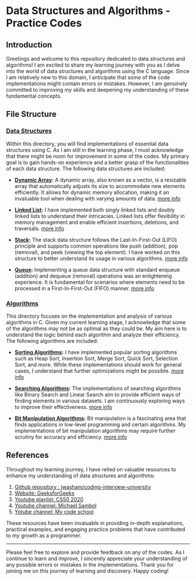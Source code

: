 # Data Structures and Algorithms - Practice Codes

## Introduction

Greetings and welcome to this repository dedicated to data structures and algorithms! I am excited to share my learning journey with you as I delve into the world of data structures and algorithms using the C language. Since I am relatively new to this domain, I anticipate that some of the code implementations might contain errors or mistakes. However, I am genuinely committed to improving my skills and deepening my understanding of these fundamental concepts.

## File Structure

### [Data Structures]()

Within this directory, you will find implementations of essential data structures using C. As I am still in the learning phase, I must acknowledge that there might be room for improvement in some of the codes. My primary goal is to gain hands-on experience and a better grasp of the functionalities of each data structure. The following data structures are included:

- **[Dynamic Array]():** A dynamic array, also known as a vector, is a resizable array that automatically adjusts its size to accommodate new elements efficiently. It allows for dynamic memory allocation, making it an invaluable tool when dealing with varying amounts of data. [more info](https://en.wikipedia.org/wiki/Dynamic_array)

- **[Linked List]():** I have implemented both singly linked lists and doubly linked lists to understand their intricacies. Linked lists offer flexibility in memory management and enable efficient insertions, deletions, and traversals. [more info](https://en.wikipedia.org/wiki/Linked_list)

- **[Stack]():** The stack data structure follows the Last-In-First-Out (LIFO) principle and supports common operations like push (addition), pop (removal), and peek (viewing the top element). I have worked on this structure to better understand its usage in various algorithms. [more info](https://en.wikipedia.org/wiki/Stack_(abstract_data_type))

- **[Queue]():** Implementing a queue data structure with standard enqueue (addition) and dequeue (removal) operations was an enlightening experience. It is fundamental for scenarios where elements need to be processed in a First-In-First-Out (FIFO) manner. [more info](https://en.wikipedia.org/wiki/Queue_(abstract_data_type))

### [Algorithms]()

This directory focuses on the implementation and analysis of various algorithms in C. Given my current learning stage, I acknowledge that some of the algorithms may not be as optimal as they could be. My aim here is to understand the logic behind each algorithm and analyze their efficiency. The following algorithms are included:

- **[Sorting Algorithms]():** I have implemented popular sorting algorithms such as Heap Sort, Insertion Sort, Merge Sort, Quick Sort, Selection Sort, and more. While these implementations should work for general cases, I understand that further optimizations might be possible. [more info](https://en.wikipedia.org/wiki/Sorting_algorithm)

- **[Searching Algorithms]():** The implementations of searching algorithms like Binary Search and Linear Search aim to provide efficient ways of finding elements in various datasets. I am continuously exploring ways to improve their effectiveness. [more info](https://en.wikipedia.org/wiki/Search_algorithm)

- **[Bit Manipulation Algorithms]():** Bit manipulation is a fascinating area that finds applications in low-level programming and certain algorithms. My implementations of bit manipulation algorithms may require further scrutiny for accuracy and efficiency. [more info](https://en.wikipedia.org/wiki/Bit_manipulation)

## References

Throughout my learning journey, I have relied on valuable resources to enhance my understanding of data structures and algorithms:

1. [Github repository : jwasham/coding-interview-university](https://github.com/jwasham/coding-interview-university)
2. [Website: GeeksforGeeks](https://www.geeksforgeeks.org/)
3. [Youtube playlist: CS50 2020](https://www.youtube.com/playlist?list=PLhQjrBD2T382_R182iC2gNZI9HzWFMC_8) 
4. [Youtube channel: Michael Sambol](https://www.youtube.com/@MichaelSambol)
5. [Yotube channel: My code school](https://www.youtube.com/@mycodeschool) 

These resources have been invaluable in providing in-depth explanations, practical examples, and engaging practice problems that have contributed to my growth as a programmer.

---

Please feel free to explore and provide feedback on any of the codes. As I continue to learn and improve, I sincerely appreciate your understanding of any possible errors or mistakes in the implementations. Thank you for joining me on this journey of learning and discovery. Happy coding!
